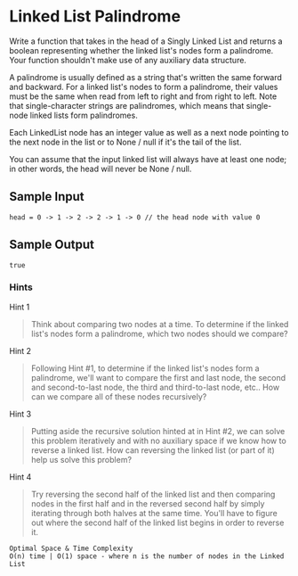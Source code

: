 # Linked List Palindrome

Write a function that takes in the head of a Singly Linked List and returns a boolean representing whether the linked list's nodes form a palindrome. Your function shouldn't make use of any auxiliary data structure.

A palindrome is usually defined as a string that's written the same forward and backward. For a linked list's nodes to form a palindrome, their values must be the same when read from left to right and from right to left. Note that single-character strings are palindromes, which means that single-node linked lists form palindromes.

Each LinkedList node has an integer value as well as a next node pointing to the next node in the list or to None / null if it's the tail of the list.

You can assume that the input linked list will always have at least one node; in other words, the head will never be None / null.

## Sample Input

```
head = 0 -> 1 -> 2 -> 2 -> 1 -> 0 // the head node with value 0
```

## Sample Output

```
true
```

### Hints

Hint 1
> Think about comparing two nodes at a time. To determine if the linked list's nodes form a palindrome, which two nodes should we compare?

Hint 2
> Following Hint #1, to determine if the linked list's nodes form a palindrome, we'll want to compare the first and last node, the second and second-to-last node, the third and third-to-last node, etc.. How can we compare all of these nodes recursively?

Hint 3
> Putting aside the recursive solution hinted at in Hint #2, we can solve this problem iteratively and with no auxiliary space if we know how to reverse a linked list. How can reversing the linked list (or part of it) help us solve this problem?

Hint 4
> Try reversing the second half of the linked list and then comparing nodes in the first half and in the reversed second half by simply iterating through both halves at the same time. You'll have to figure out where the second half of the linked list begins in order to reverse it.

```
Optimal Space & Time Complexity
O(n) time | O(1) space - where n is the number of nodes in the Linked List
```
